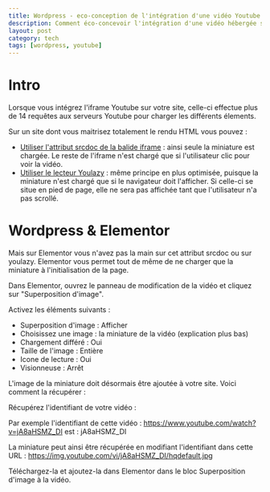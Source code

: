 ```yaml
---
title: Wordpress - eco-conception de l'intégration d'une vidéo Youtube avec Elementor
description: Comment éco-concevoir l'intégration d'une vidéo hébergée sur Youtube sur un site Wordpress utilisant Elementor
layout: post
category: tech
tags: [wordpress, youtube]
---
```


# Intro

Lorsque vous intégrez l'iframe Youtube sur votre site, celle-ci effectue plus de 14 requêtes aux serveurs Youtube pour charger les différents élements.

Sur un site dont vous maitrisez totalement le rendu HTML vous pouvez :
* [Utiliser l'attribut srcdoc de la balide iframe](https://dev.to/haggen/lazy-load-embedded-youtube-videos-520g) : ainsi seule la miniature est chargée. Le reste de l'iframe n'est chargé que si l'utilisateur clic pour voir la vidéo.
* [Utiliser le lecteur Youlazy](https://www.nuweb.fr/blog/post/793/youlazy-un-lecteur-youtube-eco-concu-et-accessible.html) : même principe en plus optimisée, puisque la miniature n'est chargé que si le navigateur doit l'afficher. Si celle-ci se situe en pied de page, elle ne sera pas affichée tant que l'utilisateur n'a pas scrollé.

# Wordpress & Elementor

Mais sur Elementor vous n'avez pas la main sur cet attribut srcdoc ou sur youlazy. Elementor vous permet tout de même de ne charger que la miniature à l'initialisation de la page.

Dans Elementor, ouvrez le panneau de modification de la vidéo et cliquez sur "Superposition d'image".

Activez les éléments suivants :

* Superposition d'image : Afficher
* Choisissez une image : la miniature de la vidéo (explication plus bas)
* Chargement différé : Oui
* Taille de l'image : Entière
* Icone de lecture : Oui
* Visionneuse : Arrêt

L'image de la miniature doit désormais être ajoutée à votre site. Voici comment la récupérer :

Récupérez l'identifiant de votre vidéo :

Par exemple l'identifiant de cette vidéo : https://www.youtube.com/watch?v=jA8aHSMZ_DI
est : jA8aHSMZ_DI

La miniature peut ainsi être récupérée en modifiant l'identifiant dans cette URL : https://img.youtube.com/vi/jA8aHSMZ_DI/hqdefault.jpg

Téléchargez-la et ajoutez-la dans Elementor dans le bloc Superposition d'image à la vidéo.
